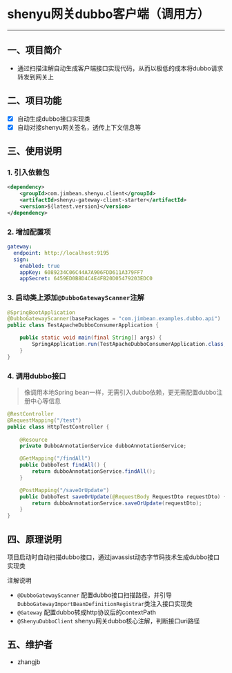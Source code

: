# shenyu网关dubbo客户端（调用方）
-----

## 一、项目简介
* 通过扫描注解自动生成客户端接口实现代码，从而以极低的成本将dubbo请求转发到网关上

## 二、项目功能
- [x] 自动生成dubbo接口实现类
- [x] 自动对接shenyu网关签名，透传上下文信息等

## 三、使用说明

### 1. 引入依赖包
```xml
<dependency>
    <groupId>com.jimbean.shenyu.client</groupId>
    <artifactId>shenyu-gateway-client-starter</artifactId>
    <version>${latest.version}</version>
</dependency>
```

### 2. 增加配置项
```yaml
gateway:
  endpoint: http://localhost:9195
  sign:
    enabled: true
    appKey: 6089234C06C44A7A906FDD611A379FF7
    appSecret: 6459ED0B8D4C4E4FB20D05479203EDC0
```

### 3. 启动类上添加`@DubboGatewayScanner`注解
```java
@SpringBootApplication
@DubboGatewayScanner(basePackages = "com.jimbean.examples.dubbo.api")
public class TestApacheDubboConsumerApplication {

    public static void main(final String[] args) {
        SpringApplication.run(TestApacheDubboConsumerApplication.class, args);
    }
}
```

### 4. 调用dubbo接口

> 像调用本地Spring bean一样，无需引入dubbo依赖，更无需配置dubbo注册中心等信息

```java
@RestController
@RequestMapping("/test")
public class HttpTestController {
    
    @Resource
    private DubboAnnotationService dubboAnnotationService;

    @GetMapping("/findAll")
    public DubboTest findAll() {
        return dubboAnnotationService.findAll();
    }

    @PostMapping("/saveOrUpdate")
    public DubboTest saveOrUpdate(@RequestBody RequestDto requestDto) {
        return dubboAnnotationService.saveOrUpdate(requestDto);
    }
}
```


## 四、原理说明

项目启动时自动扫描dubbo接口，通过javassist动态字节码技术生成dubbo接口实现类

注解说明
- `@DubboGatewayScanner` 配置dubbo接口扫描路径，并引导`DubboGatewayImportBeanDefinitionRegistrar`类注入接口实现类
- `@Gateway` 配置dubbo转成http协议后的contextPath
- `@ShenyuDubboClient` shenyu网关dubbo核心注解，判断接口uri路径


## 五、维护者
- zhangjb
